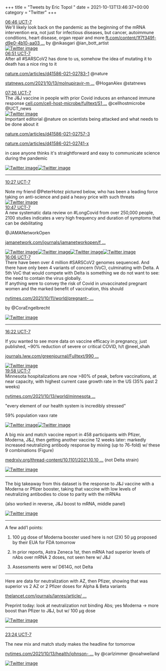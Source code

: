 +++
title = "Tweets by Eric Topol " 
date = 2021-10-13T13:46:37+00:00
category = "Twitter"
+++
<div class="tweet"> 
<div class="profile"> 
<a href="https://twitter.com/erictopol/status/1448284038100230144" target="_blank" rel="noreferer">06:46 UCT-7</a> 
</div> 
<div class="content"> 
We'll likely look back on the pandemic as the beginning of the mRNA intervention era, not just for infectious diseases, but cancer, autoimmune conditions, heart disease, organ repair and more <a href="https://www.ft.com/content/1f7f349f-d9e0-4b10-aa03-f411328f52ea" target="_blank" rel="noreferer">ft.com/content/1f7f349f-d9e0-4b10-aa03 ...</a> 
 by @nikasgari @ian_bott_artist </div> 
<a href="/twitter/erictopol/images/FBlVOi4VUAoH5A4.jpg"  ><img src="/twitter/erictopol/images/FBlVOi4VUAoH5A4.jpg" alt="Twitter image" ></img></a></div> 
<div class="tweet"> 
<div class="profile"> 
<a href="https://twitter.com/erictopol/status/1448285304633192450" target="_blank" rel="noreferer">06:51 UCT-7</a> 
</div> 
<div class="content"> 
After all #SARSCoV2 has done to us, somehow the idea of mutating it to death has a nice ring to it

<a href="https://www.nature.com/articles/d41586-021-02783-1" target="_blank" rel="noreferer">nature.com/articles/d41586-021-02783-1</a> 
 @nature

<a href="https://www.statnews.com/2021/10/13/molnupiravir-merck-covid-pill-how-it-works/" target="_blank" rel="noreferer">statnews.com/2021/10/13/molnupiravir-m ...</a> 
 @HoganAlex @statnews</div> 
</div> 
<div class="tweet"> 
<div class="profile"> 
<a href="https://twitter.com/erictopol/status/1448293949752238093" target="_blank" rel="noreferer">07:26 UCT-7</a> 
</div> 
<div class="content"> 
The J&amp;J vaccine in people with prior Covid induces an enhanced immune response <a href="https://www.cell.com/cell-host-microbe/fulltext/S1931-3128(21)00465-0" target="_blank" rel="noreferer">cell.com/cell-host-microbe/fulltext/S1 ...</a> 
 @cellhostmicrobe @UCT_news </div> 
<a href="/twitter/erictopol/images/FBleqepUYAELQl5.jpg"  ><img src="/twitter/erictopol/images/FBleqepUYAELQl5.jpg" alt="Twitter image" ></img></a></div> 
<div class="thread"> 
<div class="thread-content"> 
Important editorial @nature on scientists being attacked and what needs to be done about it

<a href="https://www.nature.com/articles/d41586-021-02757-3" target="_blank" rel="noreferer">nature.com/articles/d41586-021-02757-3</a> 


<a href="https://www.nature.com/articles/d41586-021-02741-x" target="_blank" rel="noreferer">nature.com/articles/d41586-021-02741-x</a> 


in case anyone thinks it's straightforward and easy to communicate science during the pandemic </div> 
<a href="/twitter/erictopol/images/FBltcsyVkAAvtdG.jpg"  ><img src="/twitter/erictopol/images/FBltcsyVkAAvtdG.jpg" alt="Twitter image" ></img></a><a href="/twitter/erictopol/images/FBlteM6UcAIknY2.jpg"  ><img src="/twitter/erictopol/images/FBlteM6UcAIknY2.jpg" alt="Twitter image" ></img></a><hr><div class="profile"> 
<a href="https://twitter.com/erictopol/status/1448339713627070468" target="_blank" rel="noreferer">10:27 UCT-7</a> 
</div> 
<div class="content"> 
Note my friend @PeterHotez pictured below, who has been a leading force taking on anti-science and paid a heavy price with such threats </div> 
<a href="/twitter/erictopol/images/FBmGxvzVgAACM6u.jpg"  ><img src="/twitter/erictopol/images/FBmGxvzVgAACM6u.jpg" alt="Twitter image" ></img></a></div> 
<div class="tweet"> 
<div class="profile"> 
<a href="https://twitter.com/erictopol/status/1448344719478517761" target="_blank" rel="noreferer">10:47 UCT-7</a> 
</div> 
<div class="content"> 
A new systematic data review on #LongCovid from over 250,000 people, 2100 studies indicates a very high frequency and duration of symptoms that can be debilitating

@JAMANetworkOpen 

<a href="https://jamanetwork.com/journals/jamanetworkopen/fullarticle/2784918" target="_blank" rel="noreferer">jamanetwork.com/journals/jamanetworkopen/f ...</a> 
 </div> 
<a href="/twitter/erictopol/images/FBmNgLSVgAc0HJx.jpg"  ><img src="/twitter/erictopol/images/FBmNgLSVgAc0HJx.jpg" alt="Twitter image" ></img></a><a href="/twitter/erictopol/images/FBmNi1yVQAQBJPu.jpg"  ><img src="/twitter/erictopol/images/FBmNi1yVQAQBJPu.jpg" alt="Twitter image" ></img></a><a href="/twitter/erictopol/images/FBmNkhGVUAEYAKm.jpg"  ><img src="/twitter/erictopol/images/FBmNkhGVUAEYAKm.jpg" alt="Twitter image" ></img></a><a href="/twitter/erictopol/images/FBmNlwdVIAQz3Bf.jpg"  ><img src="/twitter/erictopol/images/FBmNlwdVIAQz3Bf.jpg" alt="Twitter image" ></img></a></div> 
<div class="tweet"> 
<div class="profile"> 
<a href="https://twitter.com/erictopol/status/1448424830592643076" target="_blank" rel="noreferer">16:06 UCT-7</a> 
</div> 
<div class="content"> 
There have been over 4 million #SARSCoV2 genomes sequenced. And there have only been 4 variants of concern (VoC), culminating with Delta. A 5th VoC that would compete with Delta is something we do not want to see: the need to contain the virus globally.</div> 
</div> 
<div class="thread"> 
<div class="thread-content"> 
If anything were to convey the risk of Covid in unvaccinated pregnant women and the marked benefit of vaccination, this should

<a href="https://www.nytimes.com/2021/10/11/world/pregnant-women-covid-vaccine.html?searchResultPosition=2" target="_blank" rel="noreferer">nytimes.com/2021/10/11/world/pregnant- ...</a> 


by @CoraEngelbrecht </div> 
<a href="/twitter/erictopol/images/FBgm4myVUAc6Sw_.jpg"  ><img src="/twitter/erictopol/images/FBgm4myVUAc6Sw_.jpg" alt="Twitter image" ></img></a><hr><div class="profile"> 
<a href="https://twitter.com/erictopol/status/1448429087307882496" target="_blank" rel="noreferer">16:22 UCT-7</a> 
</div> 
<div class="content"> 
If you wanted to see more data on vaccine efficacy in pregnancy, just published, ~90% reduction of severe or critical COVID, h/t @neel_shah 

<a href="https://journals.lww.com/greenjournal/Fulltext/9900/Maternal_Outcomes_After_Severe_Acute_Respiratory.320.aspx" target="_blank" rel="noreferer">journals.lww.com/greenjournal/Fulltext/990 ...</a> 
 </div> 
<a href="/twitter/erictopol/images/FBnaX8tVUAAtz_n.jpg"  ><img src="/twitter/erictopol/images/FBnaX8tVUAAtz_n.jpg" alt="Twitter image" ></img></a></div> 
<div class="tweet"> 
<div class="profile"> 
<a href="https://twitter.com/erictopol/status/1448483231385358337" target="_blank" rel="noreferer">19:58 UCT-7</a> 
</div> 
<div class="content"> 
Minnesota hospitalizations are now &gt;80% of peak, before vaccinations, at near capacity, with highest current case growth rate in the US (35% past 2 weeks)

<a href="https://www.nytimes.com/2021/10/13/world/minnesota-hospitals-capacity-virus-surge.html" target="_blank" rel="noreferer">nytimes.com/2021/10/13/world/minnesota ...</a> 


"every element of our health system is incredibly stressed”

59% population vaxx rate </div> 
<a href="/twitter/erictopol/images/FBoJ0YkVcAEo2Hz.jpg"  ><img src="/twitter/erictopol/images/FBoJ0YkVcAEo2Hz.jpg" alt="Twitter image" ></img></a><a href="/twitter/erictopol/images/FBoKfnxUcAQ3LPM.jpg"  ><img src="/twitter/erictopol/images/FBoKfnxUcAQ3LPM.jpg" alt="Twitter image" ></img></a></div> 
<div class="thread"> 
<div class="thread-content"> 
A big mix and match vaccine report in 458 participants with Pfizer, Moderna, J&amp;J, then getting another vaccine 12 weeks later: markedly increased neutralizing antibody response by mixing (up to 76-fold) w/ these 9 combinations (Figure)

<a href="https://www.medrxiv.org/thread-content/10.1101/2021.10.10.21264827v1" target="_blank" rel="noreferer">medrxiv.org/thread-content/10.1101/2021.10.10 ...</a> 
 (not Delta strain) </div> 
<a href="/twitter/erictopol/images/FBmKc1OVIAEPu8R.jpg"  ><img src="/twitter/erictopol/images/FBmKc1OVIAEPu8R.jpg" alt="Twitter image" ></img></a><hr><div class="thread-content"> 
The big takeaway from this dataset is the response to J&amp;J vaccine with a Moderna or Pfizer booster, taking that vaccine with low levels of neutralizing antibodies to close to parity with the mRNAs

(also worked in reverse, J&amp;J boost to mRNA, middle panel) </div> 
<a href="/twitter/erictopol/images/FBmVmwgUUAUR8WO.jpg"  ><img src="/twitter/erictopol/images/FBmVmwgUUAUR8WO.jpg" alt="Twitter image" ></img></a><hr><div class="thread-content"> 
A few add’l points:

1. 100 μg dose of Moderna booster used here is not (2X) 50 μg proposed by their EUA for FDA tomorrow

2. In prior reports, Astra Zeneca 1st, then mRNA had superior levels of nAbs over mRNA 2 doses, not seen here w/ J&amp;J 

3. Assessments were w/ D614G, not Delta</div> 
<hr><div class="thread-content"> 
Here are data for neutralization with AZ, then Pfizer, showing that was superior vs 2 AZ or 2 Pfizer doses for Alpha &amp; Beta variants

<a href="https://www.thelancet.com/journals/lanres/article/PIIS2213-2600(21)00357-X/fulltext" target="_blank" rel="noreferer">thelancet.com/journals/lanres/article/ ...</a> 


Preprint today: look at neutralization not binding Abs; yes Moderna -&gt; more boost than Pfizer to J&amp;J, but w/ 100 μg dose </div> 
<a href="/twitter/erictopol/images/FBoRWuoVgAUaXZ2.jpg"  ><img src="/twitter/erictopol/images/FBoRWuoVgAUaXZ2.jpg" alt="Twitter image" ></img></a><hr><div class="profile"> 
<a href="https://twitter.com/erictopol/status/1448535098274373633" target="_blank" rel="noreferer">23:24 UCT-7</a> 
</div> 
<div class="content"> 
The new mix and match study makes the headline for tomorrow

<a href="https://www.nytimes.com/2021/10/13/health/johnson-vaccine-booster-fda.html" target="_blank" rel="noreferer">nytimes.com/2021/10/13/health/johnson- ...</a> 
 by @carlzimmer @noahweiland </div> 
<a href="/twitter/erictopol/images/FBo6OpvUYAEZ9-f.jpg"  ><img src="/twitter/erictopol/images/FBo6OpvUYAEZ9-f.jpg" alt="Twitter image" ></img></a></div> 


